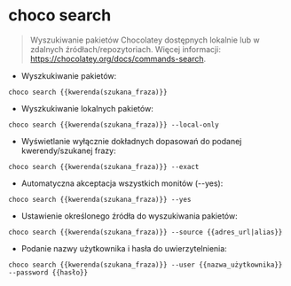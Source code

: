 # choco search

> Wyszukiwanie pakietów Chocolatey dostępnych lokalnie lub w zdalnych źródłach/repozytoriach.
> Więcej informacji: <https://chocolatey.org/docs/commands-search>.

- Wyszkukiwanie pakietów:

`choco search {{kwerenda(szukana_fraza)}}`

- Wyszkukiwanie lokalnych pakietów:

`choco search {{kwerenda(szukana_fraza)}} --local-only`

- Wyświetlanie wyłącznie dokładnych dopasowań do podanej kwerendy/szukanej frazy:

`choco search {{kwerenda(szukana_fraza)}} --exact`

- Automatyczna akceptacja wszystkich monitów (--yes):

`choco search {{kwerenda(szukana_fraza)}} --yes`

- Ustawienie określonego źródła do wyszukiwania pakietów:

`choco search {{kwerenda(szukana_fraza)}} --source {{adres_url|alias}}`

- Podanie nazwy użytkownika i hasła do uwierzytelnienia:

`choco search {{kwerenda(szukana_fraza)}} --user {{nazwa_użytkownika}} --password {{hasło}}`
